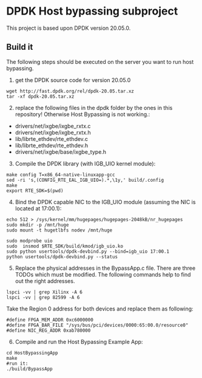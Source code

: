 # DPDK Host bypassing subproject

This project is based upon DPDK version 20.05.0. 

## Build it
The following steps should be executed on the server you want to run host bypassing.

1. get the DPDK source code for version 20.05.0
```
wget http://fast.dpdk.org/rel/dpdk-20.05.tar.xz
tar -xf dpdk-20.05.tar.xz
```

2. replace the following files in the dpdk folder by the ones in this repository! Otherwise Host Bypassing is not working.:

* drivers/net/ixgbe/ixgbe_rxtx.c
* drivers/net/ixgbe/ixgbe_rxtx.h
* lib/librte_ethdev/rte_ethdev.c
* lib/librte_ethdev/rte_ethdev.h
* drivers/net/ixgbe/base/ixgbe_type.h


3. Compile the DPDK library (with IGB_UIO kernel module):
```
make config T=x86_64-native-linuxapp-gcc
sed -ri 's,(CONFIG_RTE_EAL_IGB_UIO=).*,\1y,' build/.config
make
export RTE_SDK=$(pwd)
```

4. Bind the DPDK capable NIC to the IGB_UIO module (assuming the NIC is located at 17:00.1):
```
echo 512 > /sys/kernel/mm/hugepages/hugepages-2048kB/nr_hugepages
sudo mkdir -p /mnt/huge
sudo mount -t hugetlbfs nodev /mnt/huge

sudo modprobe uio
sudo  insmod $RTE_SDK/build/kmod/igb_uio.ko
sudo python usertools/dpdk-devbind.py --bind=igb_uio 17:00.1
python usertools/dpdk-devbind.py --status
```

5. Replace the physical addresses in the BypassApp.c file. There are three TODOs which must be modified. The following commands help to find out the right addresses.
```
lspci -vv | grep Xilinx -A 6 
lspci -vv | grep 82599 -A 6
```
 Take the Region 0 address for both devices and replace them as following:
```
#define FPGA_MEM_ADDR 0xc6000000
#define FPGA_BAR_FILE "/sys/bus/pci/devices/0000:65:00.0/resource0"
#define NIC_REG_ADDR 0xab780000
```

6. Compile and run the Host Bypassing Example App:
```
cd HostBypassingApp
make
#run it:
./build/BypassApp
```